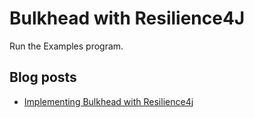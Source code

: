 # Bulkhead with Resilience4J

Run the Examples program.

## Blog posts

* [Implementing Bulkhead with Resilience4j](https://reflectoring.io/bulkhead-with-resilience4j)



